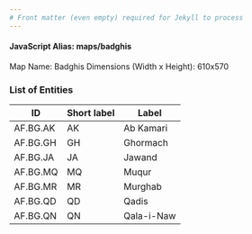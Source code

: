 ```yaml
---
# Front matter (even empty) required for Jekyll to process
---
```


#### JavaScript Alias: maps/badghis

Map Name: Badghis
Dimensions (Width x Height): 610x570





### List of Entities

ID | Short label | Label
---|---|---|
AF.BG.AK|AK|Ab Kamari
AF.BG.GH|GH|Ghormach
AF.BG.JA|JA|Jawand
AF.BG.MQ|MQ|Muqur
AF.BG.MR|MR|Murghab
AF.BG.QD|QD|Qadis
AF.BG.QN|QN|Qala-i-Naw
